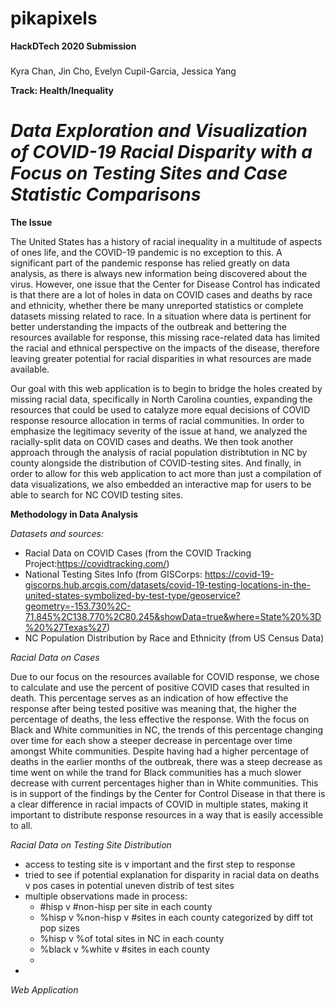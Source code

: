 # pikapixels
<b>HackDTech 2020 Submission</b>
###
Kyra Chan, Jin Cho, Evelyn Cupil-Garcia, Jessica Yang

<b>Track: Health/Inequality</b>
###
# <i>Data Exploration and Visualization of COVID-19 Racial Disparity with a Focus on Testing Sites and Case Statistic Comparisons</i>

<b>The Issue</b>

The United States has a history of racial inequality in a multitude of aspects of ones life, and the COVID-19 pandemic is no exception to this. A significant part of the pandemic response has relied greatly on data analysis, as there is always new information being discovered about the virus. However, one issue that the Center for Disease Control has indicated is that there are a lot of holes in data on COVID cases and deaths by race and ethnicity, whether there be many unreported statistics or complete datasets missing related to race. In a situation where data is pertinent for better understanding the impacts of the outbreak and bettering the resources available for response, this missing race-related data has limited the racial and ethnical perspective on the impacts of the disease, therefore leaving greater potential for racial disparities in what resources are made available.

Our goal with this web application is to begin to bridge the holes created by missing racial data, specifically in North Carolina counties, expanding the resources that could be used to catalyze more equal decisions of COVID response resource allocation in terms of racial communities. In order to emphasize the legitimacy severity of the issue at hand, we analyzed the racially-split data on COVID cases and deaths. We then took another approach through the analysis of racial population distribtution in NC by county alongside the distribution of COVID-testing sites. And finally, in order to allow for this web application to act more than just a compilation of data visualizations, we also embedded an interactive map for users to be able to search for NC COVID testing sites.


<b>Methodology in Data Analysis</b>

<i>Datasets and sources:</i>

- Racial Data on COVID Cases (from the COVID Tracking Project:https://covidtracking.com/)
- National Testing Sites Info (from GISCorps: https://covid-19-giscorps.hub.arcgis.com/datasets/covid-19-testing-locations-in-the-united-states-symbolized-by-test-type/geoservice?geometry=-153.730%2C-71.845%2C138.770%2C80.245&showData=true&where=State%20%3D%20%27Texas%27)
- NC Population Distribution by Race and Ethnicity (from US Census Data)

<i>Racial Data on Cases</i>

Due to our focus on the resources available for COVID response, we chose to calculate and use the percent of positive COVID cases that resulted in death. This percentage serves as an indication of how effective the response after being tested positive was meaning that, the higher the percentage of deaths, the less effective the response. With the focus on Black and White communities in NC, the trends of this percentage changing over time for each show a steeper decrease in percentage over time amongst White communities. Despite having had a higher percentage of deaths in the earlier months of the outbreak, there was a steep decrease as time went on while the trand for Black communities has a much slower decrease with current percentages higher than in White communities. This is in support of the findings by the Center for Control Disease in that there is a clear difference in racial impacts of COVID in multiple states, making it important to distribute response resources in a way that is easily accessible to all.

<i>Racial Data on Testing Site Distribution</i>
- access to testing site is v important and the first step to response
- tried to see if potential explanation for disparity in racial data on deaths v pos cases in potential uneven distrib of test sites
- multiple observations made in process:
  - #hisp v #non-hisp per site in each county
  - %hisp v %non-hisp v #sites in each county categorized by diff tot pop sizes
  - %hisp v %of total sites in NC in each county
  - %black v %white v #sites in each county
  - 
 - 
 
<i>Web Application</i>
